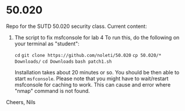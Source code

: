 50.020
======

Repo for the SUTD 50.020 security class. Current content:

1. The script to fix msfconsole for lab 4
   To run this, do the following on your terminal as "student":

    `cd`
    `git clone https://github.com/noleti/50.020`
    `cp 50.020/* Downloads/`
    `cd Downloads`
    `bash patch1.sh`

   Installation takes about 20 minutes or so. You should be then able to start `msfconsole`.
   Please note that you might have to wait/restart msfconsole for caching to work. This can cause and error where "nmap" command is not found.

Cheers,
Nils
